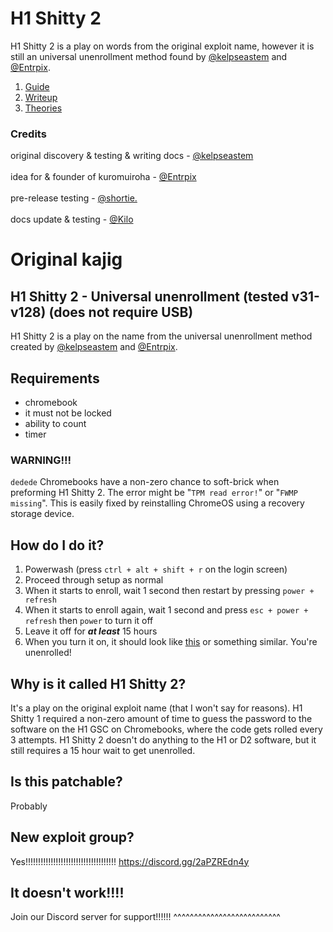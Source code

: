 # H1 Shitty 2
H1 Shitty 2 is a play on words from the original exploit name, however it is still an universal unenrollment method found by [@kelpseastem](https://github.com/kelpseastem) and [@Entrpix](https://github.com/entrpix).
1. [Guide](Docs/guide.md)
2. [Writeup](Docs/writeup.md)
3. [Theories](Docs/theories.md)
### Credits
original discovery & testing & writing docs - [@kelpseastem](https://github.com/kelpseastem)\
\
idea for & founder of kuromuiroha - [@Entrpix](https://github.com/entrpix)\
\
pre-release testing - [@shortie.](https://github.com/snappyshortpie)\
\
docs update & testing - [@Kilo](https://github.com/kkilobyte)
# Original kajig
## H1 Shitty 2 - Universal unenrollment (tested v31-v128) (does not require USB)
H1 Shitty 2 is a play on the name from the universal unenrollment method created by [@kelpseastem](https://github.com/kelpseastem) and [@Entrpix](https://github.com/entrpix).
## Requirements
- chromebook
- it must not be locked
- ability to count
- timer
### WARNING!!!
`dedede` Chromebooks have a non-zero chance to soft-brick when preforming H1 Shitty 2. The error might be "`TPM read error!`" or "`FWMP missing`". This is easily fixed by reinstalling ChromeOS using a recovery storage device.
##  How do I do it?
1. Powerwash (press `ctrl + alt + shift + r` on the login screen)
2. Proceed through setup as normal
3. When it starts to enroll, wait 1 second then restart by pressing `power + refresh`
4. When it starts to enroll again, wait 1 second and press `esc + power + refresh` then `power` to turn it off
5. Leave it off for ***at least*** 15 hours
6. When you turn it on, it should look like [this](https://github.com/kuromuiroha/CRSH2TTY/raw/main/Docs/Media/v128nissa.mp4) or something similar. You're unenrolled!
## Why is it called H1 Shitty 2?
It's a play on the original exploit name (that I won't say for reasons). H1 Shitty 1 required a non-zero amount of time to guess the password to the software on the H1 GSC on Chromebooks, where the code gets rolled every 3 attempts. H1 Shitty 2 doesn't do anything to the H1 or D2 software, but it still requires a 15 hour wait to get unenrolled.
## Is this patchable?
Probably
## New exploit group?
Yes!!!!!!!!!!!!!!!!!!!!!!!!!!!!!!!!!!!! https://discord.gg/2aPZREdn4y
## It doesn't work!!!!
Join our Discord server for support!!!!!! ^^^^^^^^^^^^^^^^^^^^^^^^^^
